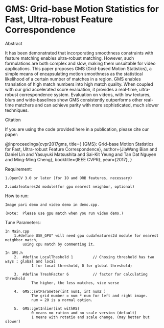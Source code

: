 # GMS: Grid-base Motion Statistics for Fast, Ultra-robust Feature Correspondence

Abstract

It has been demonstrated that incorporating smoothness constraints with feature matching enables ultra-robust matching. However, such formulations are both complex and slow, making them unsuitable for video applications. This paper proposes GMS (Grid-based Motion Statistics), a simple means of encapsulating motion smoothness as the statistical likelihood of a certain number of matches in a region. GMS enables translation of high match numbers into high match quality. When coupled with our grid accelerated score evaluation, it provides a real-time, ultra-robust correspondence system. Evaluation on videos, with low textures, blurs and wide-baselines show GMS consistently outperforms other real-time matchers and can achieve parity with more sophisticated, much slower techniques.

Citation

If you are using the code provided here in a publication, please cite our paper: 

@inproceedings{cvpr2017gms,
  title={ {GMS}: Grid-base Motion Statistics for Fast, Ultra-robust Feature Correspondence},
  author={JiaWang Bian and Daniel Lin and Yasuyuki Matsushita and Sai-Kit Yeung and Tan Dat Nguyen and Ming-Ming Cheng},
  booktitle={IEEE CVPR},
  year={2017},
}



Requirement:

	1.OpenCV 3.0 or later (for IO and ORB features, necessary)

	2.cudafeatures2d module(for gpu nearest neighbor, optional)

How to run:

	Image pari demo and video demo in demo.cpp.

	(Note:	Please use gpu match when you run video demo.)
	
Tune Parameters:

	In Main.cpp
		1.#define USE_GPU" will need gpu cudafeatures2d module for nearest neighbor match, 
			using cpu match by commenting it.
	
	In GMS.h
		2.	#define LocalTheshold 1			// Chosing threshold has two ways : global and local
				1 for local threshold, 0 for global threshold;
				
		3.	#define TreshFactor 6			// factor for calculating threshold
				The higher, the less matches, vice verse
				
		4. 	GMS::setParameter(int num1, int num2 )
				The grid number = num * num for left and right image.
				num = 20 is a normal option.
				
		5. 	GMS::getInlier(int withRS)
				0 means no ration and no scale version (default)
				1 means with rotatio and scale change. (may better but slower)


